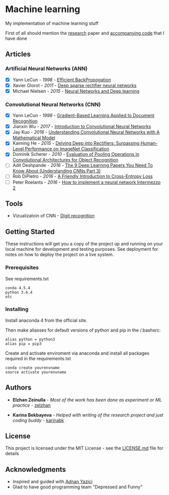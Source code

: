 # Machine learning

My implementation of machine learning stuff

First of all should mention the [research](https://github.com/zelzhan/Machine-learning/blob/master/research/Comparative%20study%20of%20the%20classification%20models%20for%20prediction%20of%20the%20bank%20telemarketing%20efficiency.pdf) paper and [accompanying code](https://github.com/zelzhan/Machine-learning/tree/master/research) that I have done

## Articles

### Artificial Neural Networks (ANN)
- [X] Yann LeCun - *1998* - [Efficient BackPropogation](http://yann.lecun.com/exdb/publis/pdf/lecun-98b.pdf)
- [X] Xavier Glorot - *2011* - [Deep sparse rectifier neural networks](http://proceedings.mlr.press/v15/glorot11a/glorot11a.pdf)
- [X] Michael Nielsen - *2015* - [Neural Networks and Deep learning](http://neuralnetworksanddeeplearning.com/chap2.html)

### Convolutional Neural Networks (CNN)

- [X] Yann LeCun - *1998* - [Gradient-Based Learning Applied to Document Recognition](http://yann.lecun.com/exdb/publis/pdf/lecun-01a.pdf)
- [X] Jianxin Wu - *2017* - [Introduction to Convolutional Neural Networks](https://pdfs.semanticscholar.org/450c/a19932fcef1ca6d0442cbf52fec38fb9d1e5.pdf)
- [X] Jay Kuo - *2016* - [Understanding Convolutional Neural Networks with A Mathematical Model](https://arxiv.org/pdf/1609.04112.pdf)
- [X] Kaiming He - *2015* - [Delving Deep into Rectifiers: Surpassing Human-Level Performance on ImageNet Classification](https://arxiv.org/pdf/1502.01852.pdf)
- [X] Dominik Scherer - *2010* - [Evaluation of Pooling Operations in Convolutional Architectures for Object Recognition](http://ais.uni-bonn.de/papers/icann2010_maxpool.pdf)
- [ ] Adit Deshpande - *2016* - [The 9 Deep Learning Papers You Need To Know About (Understanding CNNs Part 3)](http://ais.uni-bonn.de/papers/icann2010_maxpool.pdf)
- [ ] Rob DiPietro - *2016* - [A Friendly Introduction to Cross-Entropy Loss](https://rdipietro.github.io/friendly-intro-to-cross-entropy-loss/)
- [ ] Peter Roelants - *2016* - [How to implement a neural network Intermezzo 2](http://peterroelants.github.io/posts/neural_network_implementation_intermezzo02/)

## Tools

* Vizualizatoin of CNN - [Digit recognition](http://scs.ryerson.ca/~aharley/vis/conv/flat.html)


## Getting Started

These instructions will get you a copy of the project up and running on your local machine for development and testing purposes. See deployment for notes on how to deploy the project on a live system.

### Prerequisites

See requirements.txt

```
conda 4.5.4
python 3.6.4
etc
```

### Installing

Install anaconda 4 from the official site.

Then make aliasses for default versions of python and pip in the /.bashsrc:

```
alias python = python3
alias pip = pip3
```

Create and activate enviroment via anaconda and install all packages required in the requirements.txt

```
conda create yourenvname
source activate yourenvname
```

## Authors

* **Elzhan Zeinulla** - *Most of the work has been done as experiment or ML practice* - [zelzhan](https://github.com/zelzhan)

* **Karina Bekbayeva** - *Helped with writing of the research project and just coding buddy* - [karinabk](https://github.com/karinabk)

## License

This project is licensed under the MIT License - see the [LICENSE.md](LICENSE.md) file for details

## Acknowledgments

* Inspired and guided with [Adnan Yazici](https://sst.nu.edu.kz/adnan-yazici-phd/)
* Glad to have good programming team "Depressed and Funny"
